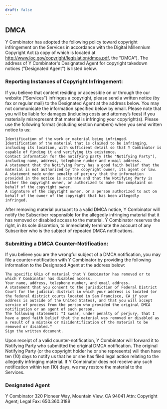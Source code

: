 ```yaml
---
draft: false
---
```


## DMCA

Y Combinator has adopted the following policy toward copyright infringement on the Services in accordance with the Digital Millennium Copyright Act (a copy of which is located at http://www.loc.gov/copyright/legislation/dmca.pdf, the "DMCA"). The address of Y Combinator's Designated Agent for copyright takedown notices ("Designated Agent") is listed below.

### Reporting Instances of Copyright Infringement:

If you believe that content residing or accessible on or through the our website (“Services”) infringes a copyright, please send a written notice (by fax or regular mail) to the Designated Agent at the address below. You may not communicate the information specified below by email. Please note that you will be liable for damages (including costs and attorney’s fees) if you materially misrepresent that material is infringing your copyright(s). Please use the following format (including section numbers) when you send written notice to us:

    Identification of the work or material being infringed.  
    Identification of the material that is claimed to be infringing, including its location, with sufficient detail so that Y Combinator is capable of finding it and verifying its existence.
    Contact information for the notifying party (the "Notifying Party"), including name, address, telephone number and e-mail address.
    A statement that the Notifying Party has a good faith belief that the material is not authorized by the copyright owner, its agent or law.
    A statement made under penalty of perjury that the information provided in the notice is accurate and that the Notifying Party is either the copyright owner, or authorized to make the complaint on behalf of the copyright owner.
    A signature of the copyright owner, or a person authorized to act on behalf of the owner of the copyright that has been allegedly infringed.

After removing material pursuant to a valid DMCA notice, Y Combinator will notify the Subscriber responsible for the allegedly infringing material that it has removed or disabled access to the material. Y Combinator reserves the right, in its sole discretion, to immediately terminate the account of any Subscriber who is the subject of repeated DMCA notifications.

### Submitting a DMCA Counter-Notification:

If you believe you are the wrongful subject of a DMCA notification, you may file a counter-notification with Y Combinator by providing the following information to the Designated Agent at the address below:

    The specific URLs of material that Y Combinator has removed or to which Y Combinator has disabled access.
    Your name, address, telephone number, and email address.
    A statement that you consent to the jurisdiction of Federal District Court for the judicial district in which your address is located (or the federal district courts located in San Francisco, CA if your address is outside of the United States), and that you will accept service of process from the person who provided the original DMCA notification or an agent of such person.
    The following statement: "I swear, under penalty of perjury, that I have a good faith belief that the material was removed or disabled as a result of a mistake or misidentification of the material to be removed or disabled."
    Sign the written document.

Upon receipt of a valid counter-notification, Y Combinator will forward it to Notifying Party who submitted the original DMCA notification. The original Notifying Party (or the copyright holder he or she represents) will then have ten (10) days to notify us that he or she has filed legal action relating to the allegedly infringing material. If Y Combinator does not receive any such notification within ten (10) days, we may restore the material to the Services.

### Designated Agent

Y Combinator
320 Pioneer Way, 
Mountain View, CA 94041
Attn: Copyright Agent; Legal
Fax: 650.360.3189

 
